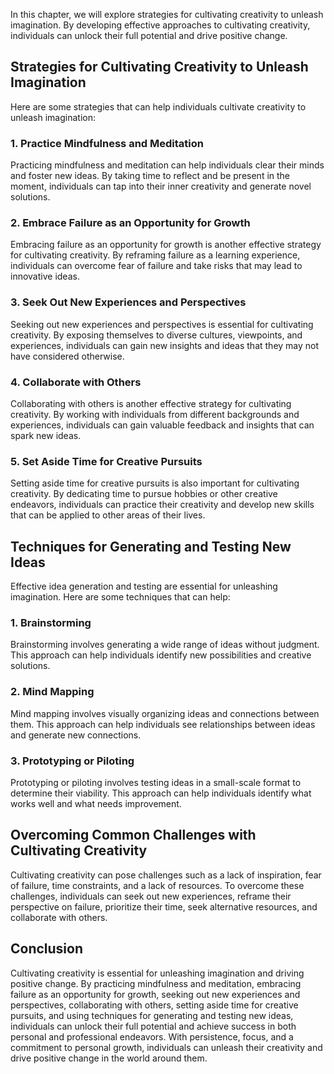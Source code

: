 
In this chapter, we will explore strategies for cultivating creativity to unleash imagination. By developing effective approaches to cultivating creativity, individuals can unlock their full potential and drive positive change.

Strategies for Cultivating Creativity to Unleash Imagination
------------------------------------------------------------

Here are some strategies that can help individuals cultivate creativity to unleash imagination:

### 1. Practice Mindfulness and Meditation

Practicing mindfulness and meditation can help individuals clear their minds and foster new ideas. By taking time to reflect and be present in the moment, individuals can tap into their inner creativity and generate novel solutions.

### 2. Embrace Failure as an Opportunity for Growth

Embracing failure as an opportunity for growth is another effective strategy for cultivating creativity. By reframing failure as a learning experience, individuals can overcome fear of failure and take risks that may lead to innovative ideas.

### 3. Seek Out New Experiences and Perspectives

Seeking out new experiences and perspectives is essential for cultivating creativity. By exposing themselves to diverse cultures, viewpoints, and experiences, individuals can gain new insights and ideas that they may not have considered otherwise.

### 4. Collaborate with Others

Collaborating with others is another effective strategy for cultivating creativity. By working with individuals from different backgrounds and experiences, individuals can gain valuable feedback and insights that can spark new ideas.

### 5. Set Aside Time for Creative Pursuits

Setting aside time for creative pursuits is also important for cultivating creativity. By dedicating time to pursue hobbies or other creative endeavors, individuals can practice their creativity and develop new skills that can be applied to other areas of their lives.

Techniques for Generating and Testing New Ideas
-----------------------------------------------

Effective idea generation and testing are essential for unleashing imagination. Here are some techniques that can help:

### 1. Brainstorming

Brainstorming involves generating a wide range of ideas without judgment. This approach can help individuals identify new possibilities and creative solutions.

### 2. Mind Mapping

Mind mapping involves visually organizing ideas and connections between them. This approach can help individuals see relationships between ideas and generate new connections.

### 3. Prototyping or Piloting

Prototyping or piloting involves testing ideas in a small-scale format to determine their viability. This approach can help individuals identify what works well and what needs improvement.

Overcoming Common Challenges with Cultivating Creativity
--------------------------------------------------------

Cultivating creativity can pose challenges such as a lack of inspiration, fear of failure, time constraints, and a lack of resources. To overcome these challenges, individuals can seek out new experiences, reframe their perspective on failure, prioritize their time, seek alternative resources, and collaborate with others.

Conclusion
----------

Cultivating creativity is essential for unleashing imagination and driving positive change. By practicing mindfulness and meditation, embracing failure as an opportunity for growth, seeking out new experiences and perspectives, collaborating with others, setting aside time for creative pursuits, and using techniques for generating and testing new ideas, individuals can unlock their full potential and achieve success in both personal and professional endeavors. With persistence, focus, and a commitment to personal growth, individuals can unleash their creativity and drive positive change in the world around them.
